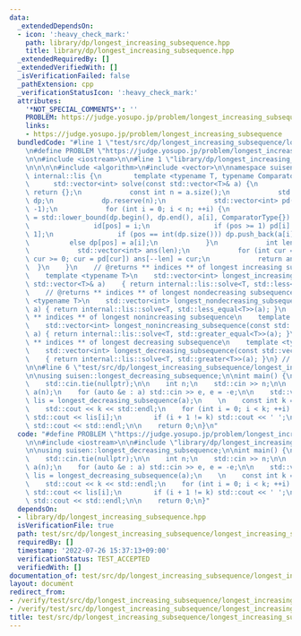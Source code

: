 ```yaml
---
data:
  _extendedDependsOn:
  - icon: ':heavy_check_mark:'
    path: library/dp/longest_increasing_subsequence.hpp
    title: library/dp/longest_increasing_subsequence.hpp
  _extendedRequiredBy: []
  _extendedVerifiedWith: []
  _isVerificationFailed: false
  _pathExtension: cpp
  _verificationStatusIcon: ':heavy_check_mark:'
  attributes:
    '*NOT_SPECIAL_COMMENTS*': ''
    PROBLEM: https://judge.yosupo.jp/problem/longest_increasing_subsequence
    links:
    - https://judge.yosupo.jp/problem/longest_increasing_subsequence
  bundledCode: "#line 1 \"test/src/dp/longest_increasing_subsequence/longest_increasing_subsequence_2.test.cpp\"\
    \n#define PROBLEM \"https://judge.yosupo.jp/problem/longest_increasing_subsequence\"\
    \n\n#include <iostream>\n\n#line 1 \"library/dp/longest_increasing_subsequence.hpp\"\
    \n\n\n\n#include <algorithm>\n#include <vector>\n\nnamespace suisen {\n    namespace\
    \ internal::lis {\n        template <typename T, typename ComparatorType>\n  \
    \      std::vector<int> solve(const std::vector<T>& a) {\n            if (a.empty())\
    \ return {};\n            const int n = a.size();\n            std::vector<T>\
    \ dp;\n            dp.reserve(n);\n            std::vector<int> pd(n, -1), id(n,\
    \ -1);\n            for (int i = 0; i < n; ++i) {\n                const int pos\
    \ = std::lower_bound(dp.begin(), dp.end(), a[i], ComparatorType{}) - dp.begin();\n\
    \                id[pos] = i;\n                if (pos >= 1) pd[i] = id[pos -\
    \ 1];\n                if (pos == int(dp.size())) dp.push_back(a[i]);\n      \
    \          else dp[pos] = a[i];\n            }\n            int len = dp.size();\n\
    \            std::vector<int> ans(len);\n            for (int cur = id[len - 1];\
    \ cur >= 0; cur = pd[cur]) ans[--len] = cur;\n            return ans;\n      \
    \  }\n    }\n    // @returns ** indices ** of longest increasing subsequence\n\
    \    template <typename T>\n    std::vector<int> longest_increasing_subsequence(const\
    \ std::vector<T>& a)    { return internal::lis::solve<T, std::less<T>>(a); }\n\
    \    // @returns ** indices ** of longest nondecreasing subsequence\n    template\
    \ <typename T>\n    std::vector<int> longest_nondecreasing_subsequence(const std::vector<T>&\
    \ a) { return internal::lis::solve<T, std::less_equal<T>>(a); }\n    // @returns\
    \ ** indices ** of longest nonincreasing subsequence\n    template <typename T>\n\
    \    std::vector<int> longest_nonincreasing_subsequence(const std::vector<T>&\
    \ a) { return internal::lis::solve<T, std::greater_equal<T>>(a); }\n    // @returns\
    \ ** indices ** of longest decreasing subsequence\n    template <typename T>\n\
    \    std::vector<int> longest_decreasing_subsequence(const std::vector<T>& a)\
    \    { return internal::lis::solve<T, std::greater<T>>(a); }\n} // namespace suisen\n\
    \n\n#line 6 \"test/src/dp/longest_increasing_subsequence/longest_increasing_subsequence_2.test.cpp\"\
    \n\nusing suisen::longest_decreasing_subsequence;\n\nint main() {\n    std::ios::sync_with_stdio(false);\n\
    \    std::cin.tie(nullptr);\n\n    int n;\n    std::cin >> n;\n\n    std::vector<int>\
    \ a(n);\n    for (auto &e : a) std::cin >> e, e = -e;\n\n    std::vector<int>\
    \ lis = longest_decreasing_subsequence(a);\n    \n    const int k = lis.size();\n\
    \    std::cout << k << std::endl;\n    for (int i = 0; i < k; ++i) {\n       \
    \ std::cout << lis[i];\n        if (i + 1 != k) std::cout << ' ';\n    }\n   \
    \ std::cout << std::endl;\n\n    return 0;\n}\n"
  code: "#define PROBLEM \"https://judge.yosupo.jp/problem/longest_increasing_subsequence\"\
    \n\n#include <iostream>\n\n#include \"library/dp/longest_increasing_subsequence.hpp\"\
    \n\nusing suisen::longest_decreasing_subsequence;\n\nint main() {\n    std::ios::sync_with_stdio(false);\n\
    \    std::cin.tie(nullptr);\n\n    int n;\n    std::cin >> n;\n\n    std::vector<int>\
    \ a(n);\n    for (auto &e : a) std::cin >> e, e = -e;\n\n    std::vector<int>\
    \ lis = longest_decreasing_subsequence(a);\n    \n    const int k = lis.size();\n\
    \    std::cout << k << std::endl;\n    for (int i = 0; i < k; ++i) {\n       \
    \ std::cout << lis[i];\n        if (i + 1 != k) std::cout << ' ';\n    }\n   \
    \ std::cout << std::endl;\n\n    return 0;\n}"
  dependsOn:
  - library/dp/longest_increasing_subsequence.hpp
  isVerificationFile: true
  path: test/src/dp/longest_increasing_subsequence/longest_increasing_subsequence_2.test.cpp
  requiredBy: []
  timestamp: '2022-07-26 15:37:13+09:00'
  verificationStatus: TEST_ACCEPTED
  verifiedWith: []
documentation_of: test/src/dp/longest_increasing_subsequence/longest_increasing_subsequence_2.test.cpp
layout: document
redirect_from:
- /verify/test/src/dp/longest_increasing_subsequence/longest_increasing_subsequence_2.test.cpp
- /verify/test/src/dp/longest_increasing_subsequence/longest_increasing_subsequence_2.test.cpp.html
title: test/src/dp/longest_increasing_subsequence/longest_increasing_subsequence_2.test.cpp
---
```

